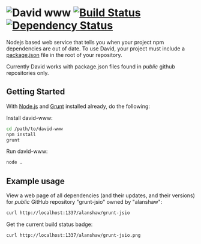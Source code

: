 <img src="https://raw.github.com/alanshaw/david-www/master/david.png" title="David www"/> [![Build Status](https://travis-ci.org/alanshaw/david-www.png?branch=master)](https://travis-ci.org/alanshaw/david-www) [![Dependency Status](https://david-dm.org/alanshaw/david-www.png)](https://david-dm.org/alanshaw/david-www)
=========

Nodejs based web service that tells you when your project npm dependencies are out of date. To use David, your project must include a [package.json](https://npmjs.org/doc/json.html) file in the root of your repository.

Currently David works with package.json files found in _public_ github repositories only.

Getting Started
---------------

With [Node.js](http://nodejs.org/) and [Grunt](http://gruntjs.com/) installed already, do the following:

Install david-www:

```sh
cd /path/to/david-www
npm install
grunt
```

Run david-www:

```sh
node .
```


Example usage
-------------

View a web page of all dependencies (and their updates, and their versions) for _public_ GitHub repository "grunt-jsio" owned by "alanshaw":

```sh
curl http://localhost:1337/alanshaw/grunt-jsio
```

Get the current build status badge:

```sh
curl http://localhost:1337/alanshaw/grunt-jsio.png
```
